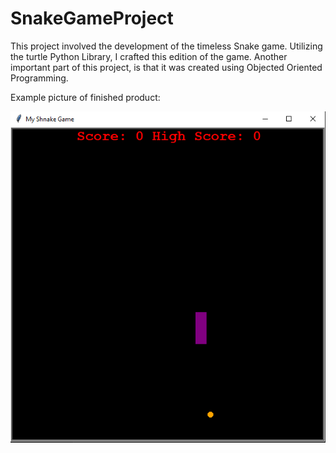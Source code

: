 # SnakeGameProject


This project involved the development of the timeless Snake game. 
Utilizing the turtle Python Library, I crafted this edition of the game. 
Another important part of this project, is that it was created using Objected Oriented Programming.

Example picture of finished product:


![Alt text](ExampleSnakeGame.png)
